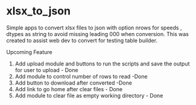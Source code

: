 # xlsx_to_json
Simple apps to convert xlsx files to json with option nrows for speeds , dtypes as string to avoid missing leading 000 when conversion. 
This was created to assist web dev to convert for testing table builder. 

Upcoming Feature 
1. Add upload module and buttons to run the scripts and save the output for user to upload - Done 
2. Add module to control number of rows to read -Done
3. Add button to download after converted -Done
4. Add link to go home after clear files - Done
5. Add module to clear file as empty working directory - Done
